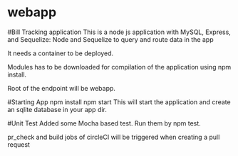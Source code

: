 # webapp
#Bill Tracking application
This is a node js application with MySQL, Express, and Sequelize: Node and Sequelize to query and route data in the app

It needs a container to be deployed.

Modules has to be downloaded for compilation of the application using npm install.

Root of the endpoint will be webapp.

#Starting App
npm install
npm start
This will start the application and create an sqlite database in your app dir.

#Unit Test
Added some Mocha based test. Run them by npm test. 

pr_check and build jobs of circleCI will be triggered when creating a pull request